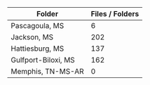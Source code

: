 | Folder              |   Files / Folders |
|---------------------|-------------------|
| Pascagoula, MS      |                 6 |
| Jackson, MS         |               202 |
| Hattiesburg, MS     |               137 |
| Gulfport-Biloxi, MS |               162 |
| Memphis, TN-MS-AR   |                 0 |